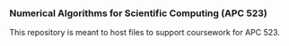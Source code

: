 ### Numerical Algorithms for Scientific Computing (APC 523)

This repository is meant to host files to support coursework for APC 523.
